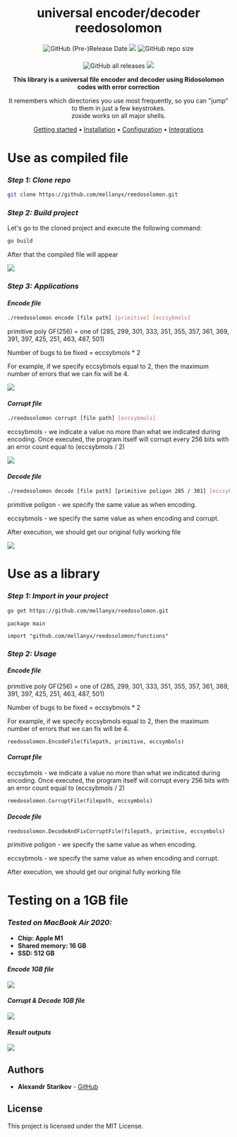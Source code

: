 <!-- markdownlint-configure-file {
  "MD013": {
    "code_blocks": false,
    "tables": false
  },
  "MD033": false,
  "MD041": false
} -->

<div align="center">

# universal encoder/decoder reedosolomon

<img alt="GitHub (Pre-)Release Date" src="https://img.shields.io/github/release-date-pre/mellanyx/reedosolomon">
<img src="https://img.shields.io/github/v/release/mellanyx/reedosolomon">
<img alt="GitHub repo size" src="https://img.shields.io/github/repo-size/mellanyx/reedosolomon">

####

<img alt="GitHub all releases" src="https://img.shields.io/github/downloads/mellanyx/reedosolomon/total">
<img src="https://img.shields.io/github/go-mod/go-version/mellanyx/reedosolomon">

**This library is a universal file encoder and decoder using Ridosolomon codes with error correction**

It remembers which directories you use most frequently, so you can "jump" to
them in just a few keystrokes.<br />
zoxide works on all major shells.

[Getting started](#getting-started) •
[Installation](#installation) •
[Configuration](#configuration) •
[Integrations](#third-party-integrations)

</div>

# Use as compiled file

### *Step 1: Clone repo*

```sh
git clone https://github.com/mellanyx/reedosolomon.git
```

### *Step 2: Build project*

Let's go to the cloned project and execute the following command:

```sh
go build
```
After that the compiled file will appear

![](assetsForReadMe/gifs/build.gif)


### *Step 3: Applications*

#### *Encode file*

```sh
./reedosolomon encode [file path] [primitive] [eccsybmols]
```

primitive poly GF(256) = one of (285, 299, 301, 333, 351, 355, 357, 361, 369, 391, 397, 425, 251, 463, 487, 501)

Number of bugs to be fixed = eccsybmols * 2

For example, if we specify eccsybmols equal to 2, then the maximum number of errors that we can fix will be 4.

![](assetsForReadMe/gifs/encode.gif)


#### *Corrupt file*


```sh
./reedosolomon corrupt [file path] [eccsybmols]
```

eccsybmols - we indicate a value no more than what we indicated during encoding. Once executed, the program itself will corrupt every 256 bits with an error count equal to (eccsybmols / 2)

![](assetsForReadMe/gifs/corrupt.gif)


#### *Decode file*

```sh
./reedosolomon decode [file path] [primitive poligon 285 / 301] [eccsybmols]
```

primitive poligon - we specify the same value as when encoding.

eccsybmols - we specify the same value as when encoding and corrupt.

After execution, we should get our original fully working file

![](assetsForReadMe/gifs/decode.gif)



# Use as a library

### *Step 1: Import in your project*

```sh
go get https://github.com/mellanyx/reedosolomon.git
```

```golang
package main

import "github.com/mellanyx/reedosolomon/functions"
```

### *Step 2: Usage*

#### *Encode file*

primitive poly GF(256) = one of (285, 299, 301, 333, 351, 355, 357, 361, 369, 391, 397, 425, 251, 463, 487, 501)

Number of bugs to be fixed = eccsybmols * 2

For example, if we specify eccsybmols equal to 2, then the maximum number of errors that we can fix will be 4.

```golang
reedosolomon.EncodeFile(filepath, primitive, eccsymbols)
```

#### *Corrupt file*

eccsybmols - we indicate a value no more than what we indicated during encoding. Once executed, the program itself will corrupt every 256 bits with an error count equal to (eccsybmols / 2)

```golang
reedosolomon.CorruptFile(filepath, eccsymbols)
```

#### *Decode file*

```golang
reedosolomon.DecodeAndFixCorruptFile(filepath, primitive, eccsymbols)
```

primitive poligon - we specify the same value as when encoding.

eccsybmols - we specify the same value as when encoding and corrupt.

After execution, we should get our original fully working file

# Testing on a 1GB file

### *Tested on MacBook Air 2020:*
* **Chip: Apple M1**
* **Shared memory: 16 GB**
* **SSD: 512 GB**

#### *Encode 1GB file*

![](assetsForReadMe/screenshots/encode_1GB.png)

#### *Corrupt & Decode 1GB file*

![](assetsForReadMe/screenshots/corrupt_decode_1GB.png)

#### *Result outputs*

![](assetsForReadMe/screenshots/results_1GB.png)

## Authors

* **Alexandr Starikov** - [GitHub](https://github.com/mellanyx)

## License

This project is licensed under the MIT License.